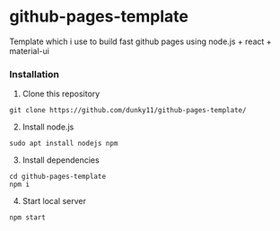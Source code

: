 # github-pages-template
Template which i use to build fast github pages using node.js + react + material-ui

### Installation
1. Clone this repository
```console
git clone https://github.com/dunky11/github-pages-template/
```
2. Install node.js
```console
sudo apt install nodejs npm
```
3. Install dependencies
```console
cd github-pages-template
npm i
```
4. Start local server
```console
npm start
```
